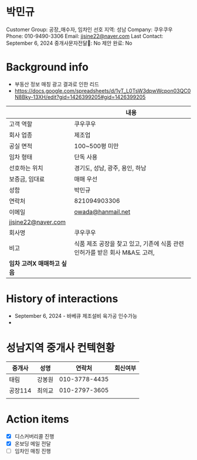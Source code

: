 # 박민규

Customer Group: 공장_매수자, 임차인
선호 지역: 성남
Company: 쿠우쿠우
Phone: 010-9490-3306
Email: jjsine22@naver.com
Last Contact: September 6, 2024
중개사문자전달📩: No
제안 완료: No

# Background info

- 부동산 정보 매칭 광고 결과로 인한 리드
- https://docs.google.com/spreadsheets/d/1yT_L0TsW3dpwWcpon03QC0N8Bky-13XH/edit?gid=1426399205#gid=1426399205

|  | 내용 |
| --- | --- |
| 고객 역할 | 쿠우쿠우 |
| 회사 업종 | 제조업 |
| 공실 면적 | 100~500평 미만 |
| 임차 형태 | 단독 사용 |
| 선호하는 위치 | 경기도, 성남, 광주, 용인, 하남 |
| 보증금, 임대료 | 매매 우선 |
| 성함 | 박민규 |
| 연락처 | 821094903306 |
| 이메일 | [owada@hanmail.net](mailto:owada@hanmail.net)
[jjsine22@naver.com](mailto:jjsine22@naver.com) |
| 회사명 | 쿠우쿠우 |
| 비고 | 식품 제조 공장을 찾고 있고, 기존에 식품 관련 인허가를 받은 회사 M&A도 고려, 
**임차 고려X 매매하고 싶음** |

# History of interactions

- September 6, 2024 - 바베큐 제조설비 육가공 인수가능
- 

# 성남지역 중개사 컨텍현황

| 중개사 | 성명 | 연락처 | 회신여부 |
| --- | --- | --- | --- |
| 태림 | 강봉원 | 010-3778-4435 |  |
| 공장114 | 최의교 | 010-2797-3605 |  |
|  |  |  |  |

# Action items

- [x]  디스커버리콜 진행
- [x]  온보딩 메일 전달
- [ ]  임차인 매칭 진행
